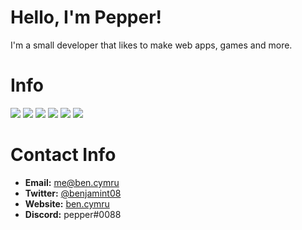 # Hello, I'm Pepper!

I'm a small developer that likes to make web apps, games and more.

# Info

<img src="https://img.shields.io/badge/OS-Windows-blue?logo=microsoft">
<img src="https://img.shields.io/badge/OS-macOS-blueviolet?logo=macos">
<img src="https://img.shields.io/badge/IDE-WebStorm-important?logo=webstorm">
<img src="https://img.shields.io/badge/Top%20Language-JavaScript-brightgreen?logo=javascript">
<img src="https://img.shields.io/badge/Language-NodeJS-brightgreen?logo=nodedotjs">
<img src="https://img.shields.io/badge/Language-Python-brightgreen?logo=python">

# Contact Info
* **Email:** [me@ben.cymru](mailto:me@ben.cymru)
* **Twitter:** [@benjamint08](https://twitter.com/benjamint08)
* **Website:** [ben.cymru](https://ben.cymru)
* **Discord:** pepper#0088
